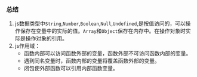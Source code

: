### 总结

1. js数据类型中`String`,`Number`,`Boolean`,`Null`,`Undefined`,是按值访问的，可以操作保存在变量中的实际的值。`Array`和`Object`保存在内存中。在操作对象时实际是操作对象的引用。
2. js作用域：
   - 函数内部可以访问函数外部的变量，函数外部不可访问函数内部的变量。
   - 遇到同名变量时，函数内部的变量将覆盖函数外部的变量。
   - 闭包使外部函数可以引用内部函数变量。